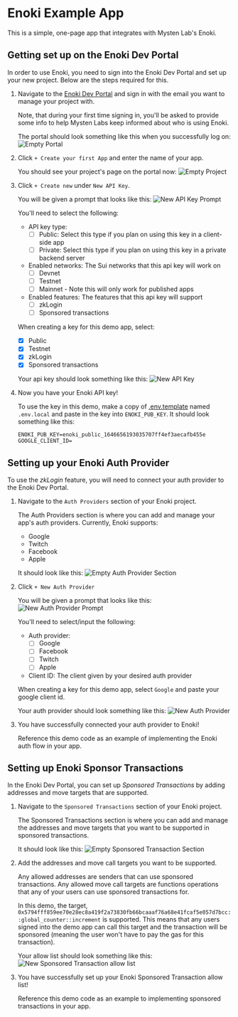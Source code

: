 # Enoki Example App
This is a simple, one-page app that integrates with Mysten Lab's Enoki. 

## Getting set up on the Enoki Dev Portal
In order to use Enoki, you need to sign into the Enoki Dev Portal and set up your new project. Below are the steps required for this. 

1. Navigate to the [Enoki Dev Portal](https://portal.enoki.mystenlabs.com) and sign in with the email you want to manage your project with. 

    Note, that during your first time signing in, you'll be asked to provide some info to help Mysten Labs keep informed about who is using Enoki. 

    The portal should look something like this when you successfully log on: 
    ![Empty Portal](images/empty-dev-portal.png)

2. Click `+ Create your first App` and enter the name of your app. 

    You should see your project's page on the portal now:
    ![Empty Project](images/empty-project.png)

3. Click `+ Create new` under `New API Key`. 

    You will be given a prompt that looks like this: 
    ![New API Key Prompt](images/api-key-prompt.png)

    You'll need to select the following: 

    - API key type: 
      - [ ] Public: Select this type if you plan on using this key in a client-side app
      - [ ] Private: Select this type if you plan on using this key in a private backend server

    - Enabled networks: The Sui networks that this api key will work on
      - [ ] Devnet
      - [ ] Testnet
      - [ ] Mainnet - Note this will only work for published apps

    - Enabled features: The features that this api key will support
      - [ ] zkLogin
      - [ ] Sponsored transactions

    When creating a key for this demo app, select: 
    - [x] Public
    - [x] Testnet
    - [x] zkLogin
    - [x] Sponsored transactions

    Your api key should look something like this: 
    ![New API Key](images/new-api-key.png)

4. Now you have your Enoki API key! 
    
    To use the key in this demo, make a copy of [.env.template](./.env.template) named `.env.local` and paste in the key into `ENOKI_PUB_KEY`. It should look something like this: 

    ```
    ENOKI_PUB_KEY=enoki_public_1646656193035707ff4ef3aecafb455e
    GOOGLE_CLIENT_ID=
    ```

## Setting up your Enoki Auth Provider
To use the *zkLogin* feature, you will need to connect your auth provider to the Enoki Dev Portal. 

1. Navigate to the `Auth Providers` section of your Enoki project. 

    The Auth Providers section is where you can add and manage your app's auth providers. Currently, Enoki supports: 

    - Google
    - Twitch
    - Facebook
    - Apple

    It should look like this: 
    ![Empty Auth Provider Section](images/empty-auth-provider-page.png)

2. Click `+ New Auth Provider`

    You will be given a prompt that looks like this: 
    ![New Auth Provider Prompt](images/auth-provider-prompt.png)

    You'll need to select/input the following: 

    - Auth provider: 
      - [ ] Google
      - [ ] Facebook
      - [ ] Twitch
      - [ ] Apple

    - Client ID: The client given by your desired auth provider

    When creating a key for this demo app, select `Google` and paste your google client id.

    Your auth provider should look something like this: 
    ![New Auth Provider](images/new-auth-provider.png)

3. You have successfully connected your auth provider to Enoki! 

    Reference this demo code as an example of implementing the Enoki auth flow in your app.

## Setting up Enoki Sponsor Transactions
In the Enoki Dev Portal, you can set up *Sponsored Transactions* by adding addresses and move targets that are supported. 

1. Navigate to the `Sponsored Transactions` section of your Enoki project. 

    The Sponsored Transactions section is where you can add and manage the addresses and move targets that you want to be supported in sponsored transactions. 

    It should look like this: 
    ![Empty Sponsored Transaction Section](images/empty-sponsored-transaction-page.png)

2. Add the addresses and move call targets you want to be supported. 

    Any allowed addresses are senders that can use sponsored transactions. Any allowed move call targets are functions operations that any of your users can use sponsored transactions for. 

    In this demo, the target, `0x5794fff859ee70e28ec8a419f2a73830fb66bcaaaf76a68e41fcaf5e057d7bcc::global_counter::increment` is supported. This means that any users signed into the demo app can call this target and the transaction will be sponsored (meaning the user won't have to pay the gas for this transaction).

    Your allow list should look something like this: 
    ![New Sponsored Transaction allow list](images/new-sponsored-transaction.png)

3. You have successfully set up your Enoki Sponsored Transaction allow list! 

    Reference this demo code as an example to implementing sponsored transactions in your app.